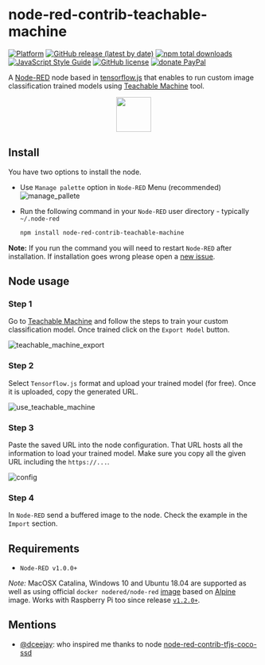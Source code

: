 # node-red-contrib-teachable-machine

[![Platform](https://img.shields.io/badge/platform-Node--RED-red)](https://nodered.org)
[![GitHub release (latest by date)](https://img.shields.io/github/v/release/bonastreyair/node-red-contrib-teachable-machine)](https://github.com/bonastreyair/node-red-contrib-teachable-machine/blob/master/CHANGELOG.md)
[![npm total downloads](https://img.shields.io/npm/dt/node-red-contrib-teachable-machine)](https://www.npmjs.com/package/node-red-contrib-teachable-machine)
<br>[![JavaScript Style Guide](https://img.shields.io/badge/code_style-standard-brightgreen.svg)](https://standardjs.com)
[![GitHub license](https://img.shields.io/github/license/bonastreyair/node-red-contrib-teachable-machine)](https://github.com/bonastreyair/node-red-contrib-teachable-machine/blob/master/LICENSE)
[![donate PayPal](https://img.shields.io/badge/donate-PayPal-blue)](https://www.paypal.me/bonastreyair)

A [Node-RED](https://nodered.org) node based in [tensorflow.js](https://www.tensorflow.org/js) that enables to run custom image classification trained models using [Teachable Machine](https://teachablemachine.withgoogle.com/train/image) tool.

<p align="center">
	<img src="https://user-images.githubusercontent.com/37800834/79343223-736d7d80-7f2e-11ea-9c85-b83fc73b0952.png" height="70">
</p>

## Install

You have two options to install the node.

- Use `Manage palette` option in `Node-RED` Menu (recommended)
  ![manage_pallete](https://user-images.githubusercontent.com/37800834/80922178-88923b00-8d7b-11ea-9fcf-ea1839bfee09.png)

- Run the following command in your `Node-RED` user directory - typically `~/.node-red`

  ```bash
  npm install node-red-contrib-teachable-machine
  ```

**Note:** If you run the command you will need to restart `Node-RED` after installation. If installation goes wrong please open a [new issue](https://github.com/bonastreyair/node-red-contrib-teachable-machine/issues).

## Node usage

### Step 1

Go to [Teachable Machine](https://teachablemachine.withgoogle.com/train/image) and follow the steps to train your custom classification model. Once trained click on the `Export Model` button.

![teachable_machine_export](https://user-images.githubusercontent.com/37800834/80190158-18b1e100-8614-11ea-9ccf-6668e49e7e2d.png)

### Step 2

Select `Tensorflow.js` format and upload your trained model (for free). Once it is uploaded, copy the generated URL.

![use_teachable_machine](https://user-images.githubusercontent.com/37800834/79056723-8431a100-7c59-11ea-9488-346f4f8e6004.png)

### Step 3

Paste the saved URL into the node configuration. That URL hosts all the information to load your trained model. Make sure you copy all the given URL including the `https://...`.

![config](https://user-images.githubusercontent.com/37800834/80922980-e8d7ab80-8d80-11ea-8c0c-89d1008455da.png)

### Step 4

In `Node-RED` send a buffered image to the node. Check the example in the `Import` section.

## Requirements

- `Node-RED v1.0.0+`

*Note:* MacOSX Catalina, Windows 10 and Ubuntu 18.04 are supported as well as using official `docker nodered/node-red` [image](https://hub.docker.com/r/nodered/node-red/) based on [Alpine](https://hub.docker.com/_/alpine) image. Works with Raspberry Pi too since release [`v1.2.0+`](https://github.com/bonastreyair/node-red-contrib-teachable-machine/tags).

## Mentions

- [@dceejay](https://github.com/dceejay): who inspired me thanks to node [node-red-contrib-tfjs-coco-ssd](https://github.com/dceejay/tfjs-coco-ssd/)
